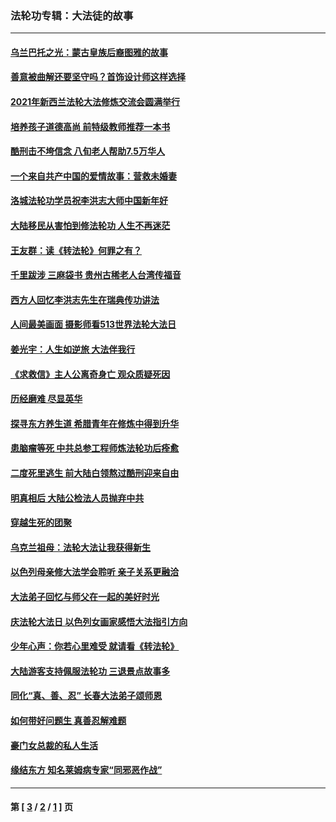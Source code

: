 ### 法轮功专辑：大法徒的故事
---
#### [乌兰巴托之光：蒙古皇族后裔图雅的故事](../../pages/nf1147481/n13155759.md?10170430) 
#### [善意被曲解还要坚守吗？首饰设计师这样选择](../../pages/nf1147481/n13077575.md?10170430) 
#### [2021年新西兰法轮大法修炼交流会圆满举行](../../pages/nf1147481/n13033149.md?10170430) 
#### [培养孩子道德高尚 前特级教师推荐一本书](../../pages/nf1147481/n12938640.md?10170430) 
#### [酷刑击不垮信念 八旬老人帮助7.5万华人](../../pages/nf1147481/n12880712.md?10170430) 
#### [一个来自共产中国的爱情故事：营救未婚妻](../../pages/nf1147481/n12778386.md?10170430) 
#### [洛城法轮功学员祝李洪志大师中国新年好](../../pages/nf1147481/n12724685.md?10170430) 
#### [大陆移民从害怕到修法轮功 人生不再迷茫](../../pages/nf1147481/n12414325.md?10170430) 
#### [王友群：读《转法轮》何罪之有？](../../pages/nf1147481/n12408647.md?10170430) 
#### [千里跋涉 三麻袋书 贵州古稀老人台湾传福音](../../pages/nf1147481/n12198750.md?10170430) 
#### [西方人回忆李洪志先生在瑞典传功讲法](../../pages/nf1147481/n12099607.md?10170430) 
#### [人间最美画面 摄影师看513世界法轮大法日](../../pages/nf1147481/n12094118.md?10170430) 
#### [姜光宇：人生如逆旅 大法伴我行](../../pages/nf1147481/n12088664.md?10170430) 
#### [《求救信》主人公离奇身亡 观众质疑死因](../../pages/nf1147481/n11845215.md?10170430) 
#### [历经磨难 尽显英华](../../pages/nf1147481/n11723297.md?10170430) 
#### [探寻东方养生道 希腊青年在修炼中得到升华](../../pages/nf1147481/n11494502.md?10170430) 
#### [患脑瘤等死 中共总参工程师炼法轮功后痊愈](../../pages/nf1147481/n11466682.md?10170430) 
#### [二度死里逃生 前大陆白领熬过酷刑迎来自由](../../pages/nf1147481/n11368594.md?10170430) 
#### [明真相后 大陆公检法人员抛弃中共](../../pages/nf1147481/n11358618.md?10170430) 
#### [穿越生死的团聚](../../pages/nf1147481/n11258922.md?10170430) 
#### [乌克兰祖母：法轮大法让我获得新生](../../pages/nf1147481/n11269457.md?10170430) 
#### [以色列母亲修大法学会聆听 亲子关系更融洽](../../pages/nf1147481/n11268195.md?10170430) 
#### [大法弟子回忆与师父在一起的美好时光](../../pages/nf1147481/n11267759.md?10170430) 
#### [庆法轮大法日 以色列女画家感悟大法指引方向](../../pages/nf1147481/n11267735.md?10170430) 
#### [少年心声：你若心里难受 就请看《转法轮》](../../pages/nf1147481/n11267496.md?10170430) 
#### [大陆游客支持佩服法轮功 三退景点故事多](../../pages/nf1147481/n11267378.md?10170430) 
#### [同化“真、善、忍” 长春大法弟子颂师恩](../../pages/nf1147481/n11266497.md?10170430) 
#### [如何带好问题生 真善忍解难题](../../pages/nf1147481/n11243655.md?10170430) 
#### [豪门女总裁的私人生活](../../pages/nf1147481/n10127794.md?10170430) 
#### [缘结东方 知名莱姆病专家“同邪恶作战”](../../pages/nf1147481/n10682468.md?10170430) 

---
#### 第 [ [3](./3.md?10170430) / [2](./2.md?10170430) / [1](./1.md?10170430) ] 页
